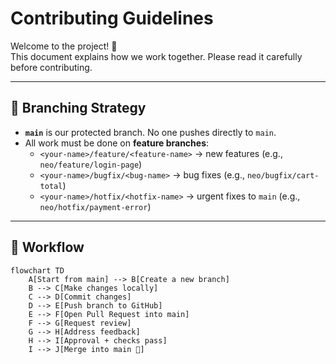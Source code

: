 # Contributing Guidelines

Welcome to the project! 🎉  
This document explains how we work together. Please read it carefully before contributing.

---

## 📌 Branching Strategy

- **`main`** is our protected branch. No one pushes directly to `main`.
- All work must be done on **feature branches**:
  - `<your-name>/feature/<feature-name>` → new features (e.g., `neo/feature/login-page`)
  - `<your-name>/bugfix/<bug-name>` → bug fixes (e.g., `neo/bugfix/cart-total`)
  - `<your-name>/hotfix/<hotfix-name>` → urgent fixes to `main` (e.g., `neo/hotfix/payment-error`)

---

## 🔄 Workflow

```mermaid
flowchart TD
    A[Start from main] --> B[Create a new branch]
    B --> C[Make changes locally]
    C --> D[Commit changes]
    D --> E[Push branch to GitHub]
    E --> F[Open Pull Request into main]
    F --> G[Request review]
    G --> H[Address feedback]
    H --> I[Approval + checks pass]
    I --> J[Merge into main 🎉]
```
